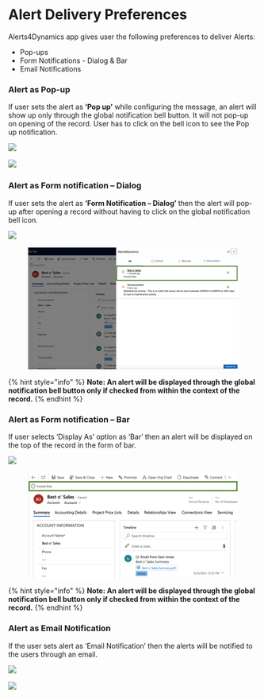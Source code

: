 # Alert Delivery Preferences

Alerts4Dynamics app gives user the following preferences to deliver Alerts:

* Pop-ups
* Form Notifications - Dialog & Bar
* Email Notifications

### Alert as Pop-up

If user sets the alert as **‘Pop up’** while configuring the message, an alert will show up only through the global notification bell button. It will not pop-up on opening of the record. User has to click on the bell icon to see the Pop up notification.

![](../../.gitbook/assets/Pop-up\_1.png)

![](../../.gitbook/assets/Pop-up\_2.png)

### Alert as Form notification – Dialog

If user sets the alert as **‘Form Notification – Dialog’** then the alert will pop-up after opening a record without having to click on the global notification bell icon.

![](../../.gitbook/assets/Dialog\_1.png)

<figure><img src="../../.gitbook/assets/Form and Pop-Up notification image  2  pending.png" alt=""><figcaption></figcaption></figure>

{% hint style="info" %}
**Note: An alert will be displayed through the global notification bell button only if checked from within the context of the record.**
{% endhint %}

### Alert as Form notification – Bar

If user selects ‘Display As’ option as ‘Bar’ then an alert will be displayed on the top of the record in the form of bar.

![](../../.gitbook/assets/Bar\_1.png)

<figure><img src="../../.gitbook/assets/Form and Pop-Up notificationForm and Pop-Up notification pending.png" alt=""><figcaption></figcaption></figure>

{% hint style="info" %}
**Note: An alert will be displayed through the global notification bell button only if checked from within the context of the record.**
{% endhint %}

### Alert as Email Notification

If the user sets alert as ‘Email Notification’ then the alerts will be notified to the users through an email.

![](<../../.gitbook/assets/Email\_1 (4).png>)

![](<../../.gitbook/assets/Email\_2 (1).png>)
